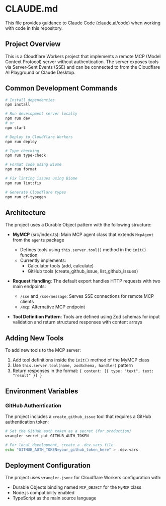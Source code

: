 # CLAUDE.md

This file provides guidance to Claude Code (claude.ai/code) when working with code in this repository.

## Project Overview

This is a Cloudflare Workers project that implements a remote MCP (Model Context Protocol) server without authentication. The server exposes tools via Server-Sent Events (SSE) and can be connected to from the Cloudflare AI Playground or Claude Desktop.

## Common Development Commands

```bash
# Install dependencies
npm install

# Run development server locally
npm run dev
# or
npm start

# Deploy to Cloudflare Workers
npm run deploy

# Type checking
npm run type-check

# Format code using Biome
npm run format

# Fix linting issues using Biome
npm run lint:fix

# Generate Cloudflare types
npm run cf-typegen
```

## Architecture

The project uses a Durable Object pattern with the following structure:

- **MyMCP** (src/index.ts): Main MCP agent class that extends `McpAgent` from the `agents` package
  - Defines tools using `this.server.tool()` method in the `init()` function
  - Currently implements:
    - Calculator tools (add, calculate)
    - GitHub tools (create_github_issue, list_github_issues)
  
- **Request Handling**: The default export handles HTTP requests with two main endpoints:
  - `/sse` and `/sse/message`: Serves SSE connections for remote MCP clients
  - `/mcp`: Alternative MCP endpoint
  
- **Tool Definition Pattern**: Tools are defined using Zod schemas for input validation and return structured responses with content arrays

## Adding New Tools

To add new tools to the MCP server:
1. Add tool definitions inside the `init()` method of the MyMCP class
2. Use `this.server.tool(name, zodSchema, handler)` pattern
3. Return responses in the format: `{ content: [{ type: "text", text: "result" }] }`

## Environment Variables

### GitHub Authentication
The project includes a `create_github_issue` tool that requires a GitHub authentication token:

```bash
# Set the GitHub auth token as a secret (for production)
wrangler secret put GITHUB_AUTH_TOKEN

# For local development, create a .dev.vars file
echo "GITHUB_AUTH_TOKEN=your_github_token_here" > .dev.vars
```

## Deployment Configuration

The project uses `wrangler.jsonc` for Cloudflare Workers configuration with:
- Durable Objects binding named `MCP_OBJECT` for the `MyMCP` class
- Node.js compatibility enabled
- TypeScript as the main source language